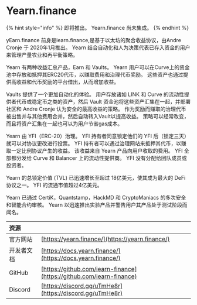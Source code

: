 # Yearn.finance

{% hint style="info" %}
即将推出。 Yearn.finance 尚未集成。
{% endhint %}

yEarn.finance 前身是iearn.finance,是基于以太坊的聚合收益协议，由Andre Cronje 于 2020年1月推出。 Yearn 结合自动化和人为决策代表已存入资金的用户来管理产量农业和再平衡策略。

Yearn 有两种收益汇总产品，Earn 和 Vaults。 Yearn 用户可以在Curve上的资金池中存放和抵押其ERC20代币，以赚取费用和治理代币奖励。 这些资产也通过提供高收益和代币奖励的平台借出，从而增加收益。

Vaults 提供了一个更加自动化的体验。 用户存放诸如 LINK 和 Curve 的流动性提供者代币或稳定币之类的资产，然后 Vault 资金池将这些资产汇集在一起，并部署社区和 Andre Cronje 认为安全的最高收益的策略。 作为奖励而赚取的治理代币被出售并与其他费用合并，然后自动转入Vault以提高收益。 策略可以经常改变，而且将资产汇集在一起也可以为用户节省gas成本。

Yearn 由 YFI（ERC-20）治理。 YFI 持有者同意锁定他们的 YFI 后（锁定三天）就可以对协议更改进行投票。 YFI 持有者可以通过治理网站来抵押其代币，以赚取一定比例协议产生的收益。 该收益来自 Yearn 产品向用户收取的费用。 YFI 全部都分发给 Curve 和 Balancer 上的流动性提供商。 YFI 没有分配给团队成员或投资者。

Yearn 的总锁定价值 \(TVL\) 已迅速增长至超过 18亿美元，使其成为最大的 DeFi 协议之一。 YFI 的流通市值超过4亿美元。

Yearn 已通过 CertiK，Quantstamp，HackMD 和 CryptoManiacs 的多次安全和智能合约审核。 Yearn 以迅速推出实验产品并警告用户其产品处于测试阶段而闻名。

| 资源      |                                                                      |
|:------- |:-------------------------------------------------------------------- |
| 官方网站    | [https://yearn.finance/](https://yearn.finance/)                     |
| 开发者文档   | [https://docs.yearn.finance/](https://docs.yearn.finance/)           |
| GitHub  | [https://github.com/iearn-finance](https://github.com/iearn-finance) |
| Discord | [https://discord.gg/uTmHe8r](https://discord.gg/uTmHe8r)             |

